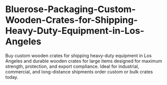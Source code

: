 # Bluerose-Packaging-Custom-Wooden-Crates-for-Shipping-Heavy-Duty-Equipment-in-Los-Angeles
Buy custom wooden crates for shipping heavy-duty equipment in Los Angeles and durable wooden crates for large items designed for maximum strength, protection, and export compliance. Ideal for industrial, commercial, and long-distance shipments order custom or bulk crates today.
